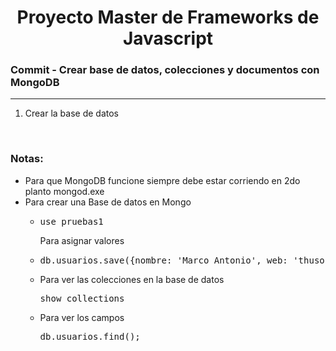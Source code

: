 
<h1 align="center">Proyecto Master de Frameworks de Javascript</h1>
<h3><b>Commit -</b> <strong>Crear base de datos, colecciones y documentos con MongoDB</strong></h3>
<hr>
<ol>
  <li>Crear la base de datos</li>
</ol>

<br>

<!-- Notas -->
<h3><b>Notas:</b></h3>
<ul>
  <li>Para que MongoDB funcione siempre debe estar corriendo en 2do planto mongod.exe</li>
  <li>
    Para crear una Base de datos en Mongo
    <ul>
      <li><pre>use pruebas1</pre></li>
      Para asignar valores
      <li><pre>db.usuarios.save({nombre: 'Marco Antonio', web: 'thusoft.com.mx'});</pre></li>
      <li>Para ver las colecciones en la base de datos
        <pre>show collections</pre>
      </li>
      <li>Para ver los campos
        <pre>db.usuarios.find();</pre>
      </li>
    </ul>
  </li>
</ul>

<em></em>
